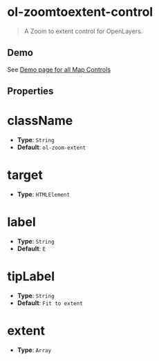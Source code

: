 # ol-zoomtoextent-control

> A Zoom to extent control for OpenLayers.

## Demo

See [Demo page for all Map Controls](../index.md)

## Properties

# className

- **Type**: `String`
- **Default**: `ol-zoom-extent`

# target

- **Type**: `HTMLElement`

# label

- **Type**: `String`
- **Default**: `E`

# tipLabel

- **Type**: `String`
- **Default**: `Fit to extent`

# extent

- **Type**: `Array`
